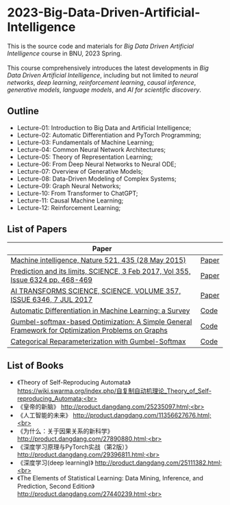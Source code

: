 # 2023-Big-Data-Driven-Artificial-Intelligence
This is the source code and materials for *Big Data Driven Artificial Intelligence* course in BNU, 2023 Spring.<br>
<br>
This course comprehensively introduces the latest developments in *Big Data Driven Artificial Intelligence*, including but not limited to *neural networks*, *deep learning*, *reinforcement learning*, *causal inference*, *generative models*, *language models*, and *AI for scientific discovery*. 

## Outline

  + Lecture-01: Introduction to Big Data and Artificial Intelligence;<br>
  + Lecture-02: Automatic Differentiation and PyTorch Programming;<br>
  + Lecture-03: Fundamentals of Machine Learning;<br>
  + Lecture-04: Common Neural Network Architectures;<br>
  + Lecture-05: Theory of Representation Learning;<br>
  + Lecture-06: From Deep Neural Networks to Neural ODE;<br>
  + Lecture-07: Overview of Generative Models;<br>
  + Lecture-08: Data-Driven Modeling of Complex Systems;<br>
  + Lecture-09: Graph Neural Networks;<br>
  + Lecture-10: From Transformer to ChatGPT;<br>
  + Lecture-11: Causal Machine Learning;<br>
  + Lecture-12: Reinforcement Learning;<br>

## List of Papers

| Paper | |
| ------------- |:-------------|
|[Machine intelligence, Nature 521, 435 (28 May 2015)](https://www.nature.com/articles/521435a)|[Paper](https://www.nature.com/articles/521435a)|
|[Prediction and its limits, SCIENCE, 3 Feb 2017, Vol 355, Issue 6324 pp. 468-469](https://www.science.org/doi/10.1126/science.355.6324.468)|[Paper](https://www.science.org/doi/10.1126/science.355.6324.468)|
|[AI TRANSFORMS SCIENCE, SCIENCE, VOLUME 357, ISSUE 6346, 7 JUL 2017](https://www.science.org/toc/science/357/6346)|[Paper](https://www.science.org/toc/science/357/6346)|
|[Automatic Differentiation in Machine Learning: a Survey](https://arxiv.org/abs/1502.05767)|[Code](https://paperswithcode.com/paper/automatic-differentiation-in-machine-learning)|
|[Gumbel-softmax-based Optimization: A Simple General Framework for Optimization Problems on Graphs](https://arxiv.org/abs/2004.07300)|[Code](https://github.com/bnusss/GSO)|
| [Categorical Reparameterization with Gumbel-Softmax](https://arxiv.org/abs/1611.01144) | [Code](https://paperswithcode.com/paper/categorical-reparameterization-with-gumbel) |

## List of Books

  + 《Theory of Self-Reproducing Automata》 https://wiki.swarma.org/index.php/自复制自动机理论_Theory_of_Self-reproducing_Automata;<br>
  + 《皇帝的新脑》 http://product.dangdang.com/25235097.html;<br>
  + 《人工智能的未来》 http://product.dangdang.com/11356627676.html;<br>
  + 《为什么：关于因果关系的新科学》 http://product.dangdang.com/27890880.html;<br>
  + 《深度学习原理与PyTorch实战（第2版）》 http://product.dangdang.com/29396811.html;<br>
  + 《深度学习(deep learning)》 http://product.dangdang.com/25111382.html;<br>
  + 《The Elements of Statistical Learning: Data Mining, Inference, and Prediction, Second Edition》 http://product.dangdang.com/27440239.html;<br>

